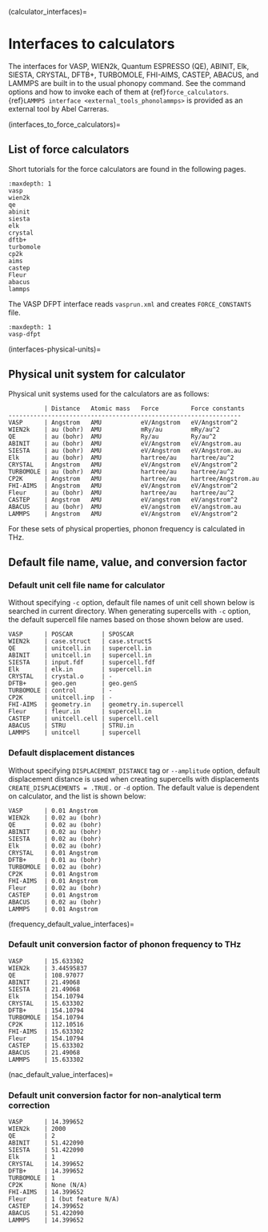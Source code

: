 (calculator_interfaces)=

# Interfaces to calculators

The interfaces for VASP, WIEN2k, Quantum ESPRESSO (QE), ABINIT, Elk, SIESTA,
CRYSTAL, DFTB+, TURBOMOLE, FHI-AIMS, CASTEP, ABACUS, and LAMMPS are built in to
the usual phonopy command. See the command options and how to invoke each of
them at {ref}`force_calculators`. {ref}`LAMMPS interface
<external_tools_phonolammps>` is provided as an external tool by Abel Carreras.

(interfaces_to_force_calculators)=

## List of force calculators

Short tutorials for the force calculators are found in the following pages.

```{toctree}
:maxdepth: 1
vasp
wien2k
qe
abinit
siesta
elk
crystal
dftb+
turbomole
cp2k
aims
castep
Fleur
abacus
lammps
```

The VASP DFPT interface reads `vasprun.xml` and creates `FORCE_CONSTANTS` file.

```{toctree}
:maxdepth: 1
vasp-dfpt
```

(interfaces-physical-units)=
## Physical unit system for calculator

Physical unit systems used for the calculators are as follows:

```
          | Distance   Atomic mass   Force         Force constants
-----------------------------------------------------------------
VASP      | Angstrom   AMU           eV/Angstrom   eV/Angstrom^2
WIEN2k    | au (bohr)  AMU           mRy/au        mRy/au^2
QE        | au (bohr)  AMU           Ry/au         Ry/au^2
ABINIT    | au (bohr)  AMU           eV/Angstrom   eV/Angstrom.au
SIESTA    | au (bohr)  AMU           eV/Angstrom   eV/Angstrom.au
Elk       | au (bohr)  AMU           hartree/au    hartree/au^2
CRYSTAL   | Angstrom   AMU           eV/Angstrom   eV/Angstrom^2
TURBOMOLE | au (bohr)  AMU           hartree/au    hartree/au^2
CP2K      | Angstrom   AMU           hartree/au    hartree/Angstrom.au
FHI-AIMS  | Angstrom   AMU           eV/Angstrom   eV/Angstrom^2
Fleur     | au (bohr)  AMU           hartree/au    hartree/au^2
CASTEP    | Angstrom   AMU           eV/angstrom   eV/angstrom^2
ABACUS    | au (bohr)  AMU           eV/angstrom   eV/angstrom.au
LAMMPS    | Angstrom   AMU           eV/Angstrom   eV/Angstrom^2
```

For these sets of physical properties, phonon frequency is calculated in THz.

## Default file name, value, and conversion factor

### Default unit cell file name for calculator

Without specifying `-c` option, default file names of unit cell shown below is
searched in current directory. When generating supercells with `-c` option,
the default supercell file names based on those shown below are used.

```
VASP      | POSCAR        | SPOSCAR
WIEN2k    | case.struct   | case.structS
QE        | unitcell.in   | supercell.in
ABINIT    | unitcell.in   | supercell.in
SIESTA    | input.fdf     | supercell.fdf
Elk       | elk.in        | supercell.in
CRYSTAL   | crystal.o     | -
DFTB+     | geo.gen       | geo.genS
TURBOMOLE | control       | -
CP2K      | unitcell.inp  | -
FHI-AIMS  | geometry.in   | geometry.in.supercell
Fleur     | fleur.in      | supercell.in
CASTEP    | unitcell.cell | supercell.cell
ABACUS    | STRU          | STRU.in
LAMMPS    | unitcell      | supercell
```

### Default displacement distances

Without specifying `DISPLACEMENT_DISTANCE` tag or `--amplitude` option, default
displacement distance is used when creating supercells with displacements
`CREATE_DISPLACEMENTS = .TRUE.` or `-d` option. The default value is dependent
on calculator, and the list is shown below:

```
VASP      | 0.01 Angstrom
WIEN2k    | 0.02 au (bohr)
QE        | 0.02 au (bohr)
ABINIT    | 0.02 au (bohr)
SIESTA    | 0.02 au (bohr)
Elk       | 0.02 au (bohr)
CRYSTAL   | 0.01 Angstrom
DFTB+     | 0.01 au (bohr)
TURBOMOLE | 0.02 au (bohr)
CP2K      | 0.01 Angstrom
FHI-AIMS  | 0.01 Angstrom
Fleur     | 0.02 au (bohr)
CASTEP    | 0.01 Angstrom
ABACUS    | 0.02 au (bohr)
LAMMPS    | 0.01 Angstrom
```

(frequency_default_value_interfaces)=

### Default unit conversion factor of phonon frequency to THz

```
VASP      | 15.633302
WIEN2k    | 3.44595837
QE        | 108.97077
ABINIT    | 21.49068
SIESTA    | 21.49068
Elk       | 154.10794
CRYSTAL   | 15.633302
DFTB+     | 154.10794
TURBOMOLE | 154.10794
CP2K      | 112.10516
FHI-AIMS  | 15.633302
Fleur     | 154.10794
CASTEP    | 15.633302
ABACUS    | 21.49068
LAMMPS    | 15.633302
```

(nac_default_value_interfaces)=

### Default unit conversion factor for non-analytical term correction

```
VASP      | 14.399652
WIEN2k    | 2000
QE        | 2
ABINIT    | 51.422090
SIESTA    | 51.422090
Elk       | 1
CRYSTAL   | 14.399652
DFTB+     | 14.399652
TURBOMOLE | 1
CP2K      | None (N/A)
FHI-AIMS  | 14.399652
Fleur     | 1 (but feature N/A)
CASTEP    | 14.399652
ABACUS    | 51.422090
LAMMPS    | 14.399652
```
